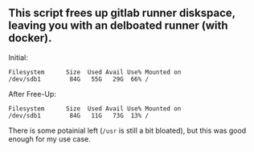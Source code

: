 ## This script frees up gitlab runner diskspace, leaving you with an delboated runner (with docker).

Initial: 
```
Filesystem      Size  Used Avail Use% Mounted on
/dev/sdb1        84G   55G   29G  66% /
```

After Free-Up:
```
Filesystem      Size  Used Avail Use% Mounted on
/dev/sdb1        84G   11G   73G  13% /
```

There is some potainial left (`/usr` is still a bit bloated), but this was good enough for my use case.
